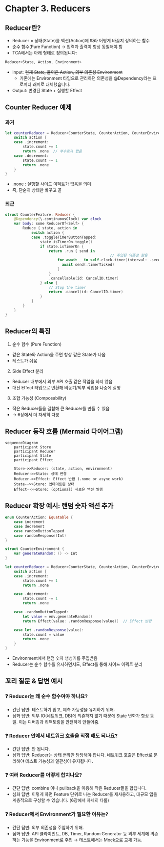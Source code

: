 # Chapter 3. Reducers

## Reducer란?
- Reducer = 상태(State)를 액션(Action)에 따라 어떻게 바꿀지 정의하는 함수
- 순수 함수(Pure Function) → 입력과 출력이 항상 동일해야 함
- TCA에서는 아래 형태로 정의됩니다:
```swift
Reducer<State, Action, Environment>
```
- Input: ~~현재 State, 들어온 Action, 외부 의존성 Environment~~
  - 기존에는 Environment 타입으로 관리하던 의존성을 @Dependency라는 프로퍼티 래퍼로 대체했습니다.
- Output: 변경된 State + 실행할 Effect

## Counter Reducer 예제
### 과거
```swift
let counterReducer = Reducer<CounterState, CounterAction, CounterEnvironment> { state, action, environment in
    switch action {
    case .increment:
        state.count += 1
        return .none  // 부수효과 없음
    case .decrement:
        state.count -= 1
        return .none
    }
}
```
- .none : 실행할 사이드 이펙트가 없음을 의미
- 즉, 단순히 상태만 바꾸고 끝
### 최근
```swift
struct CounterFeature: Reducer {
    @Dependency(\.continuousClock) var clock
    var body: some ReducerOf<Self> {
        Reduce { state, action in
            switch action {
            case .toggleTimerButtonTapped:
                state.isTimerOn.toggle()
                if state.isTimerOn {
                    return .run { send in
												// 주입된 의존성 활용
                        for await _ in self.clock.timer(interval: .seconds(1)) {
                          await send(.timerTicked)
                        }
                    }
                    .cancellable(id: CancelID.timer)
                } else {
                    // Stop the timer
                    return .cancel(id: CancelID.timer)
                }
            }
        }
    }
}
```

## Reducer의 특징
1. 순수 함수 (Pure Function)
  - 같은 State와 Action을 주면 항상 같은 State가 나옴
  - 테스트가 쉬움
2. Side Effect 분리
  - Reducer 내부에서 외부 API 호출 같은 작업을 하지 않음
  - 대신 Effect 타입으로 반환해 비동기/외부 작업을 나중에 실행
3. 조합 가능성 (Composability)
  - 작은 Reducer들을 결합해 큰 Reducer를 만들 수 있음
  - → 6장에서 더 자세히 다룸

## Reducer 동작 흐름 (Mermaid 다이어그램)
```mermaid
sequenceDiagram
    participant Store
    participant Reducer
    participant State
    participant Effect

    Store->>Reducer: (state, action, environment)
    Reducer->>State: 상태 변경
    Reducer->>Effect: Effect 반환 (.none or async work)
    State-->>Store: 업데이트된 상태
    Effect-->>Store: (optional) 새로운 액션 발행
```

## Reducer 확장 예시: 랜덤 숫자 액션 추가
```swift
enum CounterAction: Equatable {
    case increment
    case decrement
    case randomButtonTapped
    case randomResponse(Int)
}

struct CounterEnvironment {
    var generateRandom: () -> Int
}

let counterReducer = Reducer<CounterState, CounterAction, CounterEnvironment> { state, action, env in
    switch action {
    case .increment:
        state.count += 1
        return .none

    case .decrement:
        state.count -= 1
        return .none

    case .randomButtonTapped:
        let value = env.generateRandom()
        return Effect(value: .randomResponse(value))  // Effect 반환

    case let .randomResponse(value):
        state.count = value
        return .none
    }
}
```

- Environment에서 랜덤 숫자 생성기를 주입받음
- Reducer는 순수 함수를 유지하면서도, Effect를 통해 사이드 이펙트 분리

## 꼬리 질문 & 답변 예시
### ❓ Reducer는 왜 순수 함수여야 하나요?
- 간단 답변: 테스트하기 쉽고, 예측 가능성을 유지하기 위해.
- 심화 답변: 외부 IO(네트워크, DB)에 의존하지 않기 때문에 State 변화가 항상 동일. 이는 디버깅과 리팩토링을 안전하게 만들어줌.

### ❓ Reducer 안에서 네트워크 호출을 직접 해도 되나요?
- 간단 답변: 안 됩니다.
- 심화 답변: Reducer는 상태 변화만 담당해야 합니다. 네트워크 호출은 Effect로 분리해야 테스트 가능성과 일관성이 유지됩니다.

### ❓ 여러 Reducer를 어떻게 합치나요?
- 간단 답변: combine 이나 pullback을 이용해 작은 Reducer들을 합칩니다.
- 심화 답변: 이렇게 하면 Feature 단위로 나눈 Reducer를 재사용하고, 대규모 앱을 계층적으로 구성할 수 있습니다. (6장에서 자세히 다룸)

### ❓ Reducer에서 Environment가 필요한 이유는?
- 간단 답변: 외부 의존성을 주입하기 위해.
- 심화 답변: API 클라이언트, DB, Timer, Random Generator 등 외부 세계에 의존하는 기능을 Environment로 주입 → 테스트에서는 Mock으로 교체 가능.